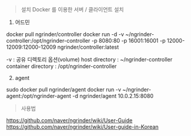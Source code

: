 > 설치
 Docker 를 이용한 서버 / 클라이언트 설치

1. 어드민

  docker pull ngrinder/controller
  docker run -d -v ~/ngrinder-controller:/opt/ngrinder-controller -p 8080:80 -p 16001:16001 -p 12000-12009:12000-12009 ngrinder/controller:latest
  
  -v : 공유 디렉토리 옵션(volume)
  host directory : ~/ngrinder-controller
  container directory : /opt/ngrinder-controller
  

2. agent

  sudo docker pull ngrinder/agent
  docker run -v ~/ngrinder-agent:/opt/ngrinder-agent -d ngrinder/agent 10.0.2.15:8080
  
> 사용법

  https://github.com/naver/ngrinder/wiki/User-Guide
  https://github.com/naver/ngrinder/wiki/User-guide-in-Korean
  
  